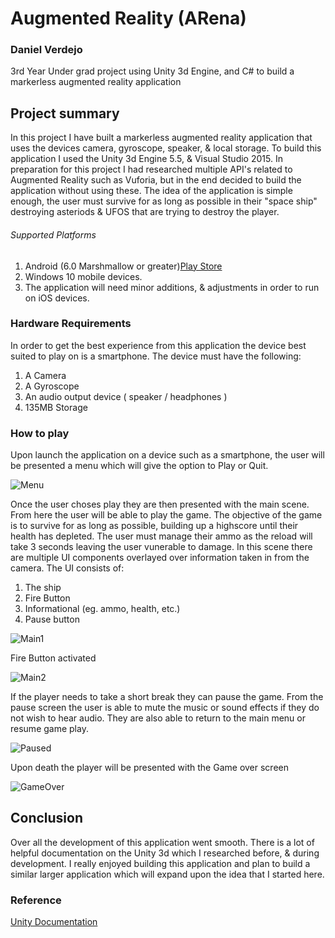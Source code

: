 # Augmented Reality (ARena)

### Daniel Verdejo
3rd Year Under grad project using Unity 3d Engine, and C# to build a markerless augmented reality application

## Project summary

In this project I have built a markerless augmented reality application that uses the devices camera, gyroscope, speaker, & local storage. 
To build this application I used the Unity 3d Engine 5.5, & Visual Studio 2015. 
In preparation for this project I had researched multiple API's related to Augmented Reality such as Vuforia, but in the end decided to build the application without using these. 
The idea of the application is simple enough, the user must survive for as long as possible in their "space ship" destroying asteriods & UFOS that are trying to destroy the player. 

###### Supported Platforms

1. Android (6.0 Marshmallow or greater)[Play Store](https://play.google.com/store/apps/details?id=com.DanielVerdejo.ArTest)
2. Windows 10 mobile devices. 
3. The application will need minor additions, & adjustments in order to run on iOS devices.

### Hardware Requirements

In order to get the best experience from this application the device best suited to play on is a smartphone. 
The device must have the following:
1. A Camera
2. A Gyroscope
3. An audio output device ( speaker / headphones )
4. 135MB Storage

### How to play

Upon launch the application on a device such as a smartphone, the user will be presented a menu which will give the option to Play or Quit.

![Menu](http://imgur.com/XQntvJi.png)

Once the user choses play they are then presented with the main scene. From here the user will be able to play the game. 
The objective of the game is to survive for as long as possible, building up a highscore until their health has depleted. 
The user must manage their ammo as the reload will take 3 seconds leaving the user vunerable to damage. 
In this scene there are multiple UI components overlayed over information taken in from the camera.
The UI consists of:

1. The ship
2. Fire Button
2. Informational (eg. ammo, health, etc.)
4. Pause button

![Main1](http://imgur.com/pgnoyVb.png)

Fire Button activated

![Main2](http://imgur.com/lQMnviN.png)

If the player needs to take a short break they can pause the game. 
From the pause screen the user is able to mute the music or sound effects if they do not wish to hear audio. 
They are also able to return to the main menu or resume game play.

![Paused](http://imgur.com/gP3lF05.png)

Upon death the player will be presented with the Game over screen

![GameOver](http://imgur.com/advh2Z7.png)

## Conclusion

Over all the development of this application went smooth. 
There is a lot of helpful documentation on the Unity 3d which I researched before, & during development. 
I really enjoyed building this application and plan to build a similar larger application which will expand upon the idea that I started here.

### Reference

[Unity Documentation](https://docs.unity3d.com/ScriptReference/)
